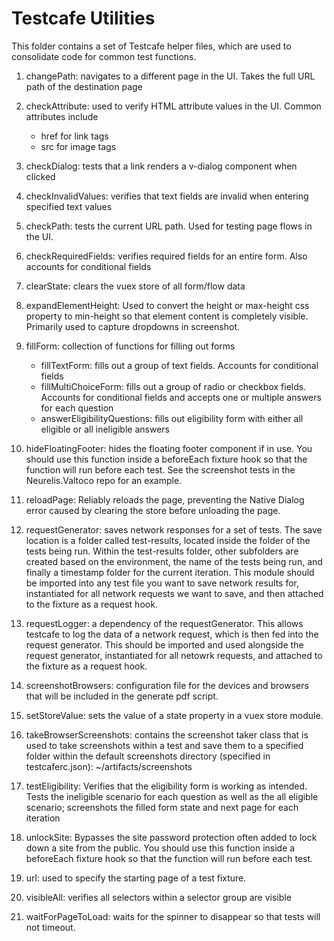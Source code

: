 # Testcafe Utilities

This folder contains a set of Testcafe helper files, which are used to consolidate code for common test functions.

1. changePath: navigates to a different page in the UI. Takes the full URL path of the destination page

2. checkAttribute: used to verify HTML attribute values in the UI. Common attributes include
    * href for link tags
    * src for image tags

3. checkDialog: tests that a link renders a v-dialog component when clicked

4. checkInvalidValues: verifies that text fields are invalid when entering specified text values

5. checkPath: tests the current URL path. Used for testing page flows in the UI.

6. checkRequiredFields: verifies required fields for an entire form. Also accounts for conditional fields

7. clearState: clears the vuex store of all form/flow data

8. expandElementHeight: Used to convert the height or max-height css property to min-height so that element content is completely visible. Primarily used to capture dropdowns in screenshot.

9. fillForm: collection of functions for filling out forms
    * fillTextForm: fills out a group of text fields. Accounts for conditional fields
    * fillMultiChoiceForm: fills out a group of radio or checkbox fields. Accounts for conditional fields and accepts one or multiple answers for each question
    * answerEligibilityQuestions: fills out eligibility form with either all eligible or all ineligible answers

10. hideFloatingFooter: hides the floating footer component if in use. You should use this function inside a beforeEach fixture hook so that the function will run before each test. See the screenshot tests in the Neurelis.Valtoco repo for an example.

11. reloadPage: Reliably reloads the page, preventing the Native Dialog error caused by clearing the store before unloading the page.

12. requestGenerator: saves network responses for a set of tests. The save location is a folder called test-results, located inside the folder of the tests being run. Within the test-results folder, other subfolders are created based on the environment, the name of the tests being run, and finally a timestamp folder for the current iteration. This module should be imported into any test file you want to save network results for, instantiated for all network requests we want to save, and then attached to the fixture as a request hook.

13. requestLogger: a dependency of the requestGenerator. This allows testcafe to log the data of a network request, which is then fed into the request generator. This should be imported and used alongside the request generator, instantiated for all netowrk requests, and attached to the fixture as a request hook.

14. screenshotBrowsers: configuration file for the devices and browsers that will be included in the generate pdf script.

15. setStoreValue: sets the value of a state property in a vuex store module.

16. takeBrowserScreenshots: contains the screenshot taker class that is used to take screenshots within a test and save them to a specified folder within the default screenshots directory (specified in testcaferc.json): ~/artifacts/screenshots

17. testEligibility: Verifies that the eligibility form is working as intended. Tests the ineligible scenario for each question as well as the all eligible scenario; screenshots the filled form state and next page for each iteration

18. unlockSite: Bypasses the site password protection often added to lock down a site from the public. You should use this function inside a beforeEach fixture hook so that the function will run before each test.

19. url: used to specify the starting page of a test fixture.

20. visibleAll: verifies all selectors within a selector group are visible

21. waitForPageToLoad: waits for the spinner to disappear so that tests will not timeout.
